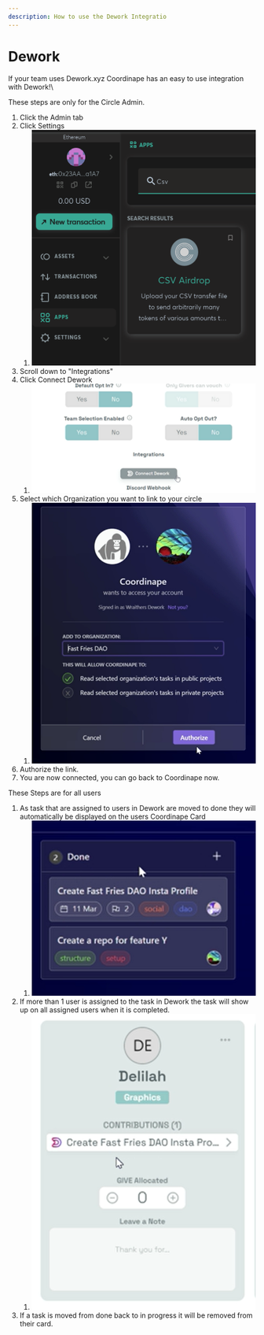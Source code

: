 ```yaml
---
description: How to use the Dework Integratio
---
```


# Dework

If your team uses Dework.xyz Coordinape has an easy to use integration with Dework!\


These steps are only for the Circle Admin.&#x20;

1. Click the Admin tab
2. Click Settings
   1. ![](<../.gitbook/assets/image (2).png>)
3. Scroll down to "Integrations"
4. Click Connect Dework
   1. ![](<../.gitbook/assets/image (4).png>)
5. Select which Organization you want to link to your circle
   1. ![](<../.gitbook/assets/image (5).png>)
6. Authorize the link.&#x20;
7. You are now connected, you can go back to Coordinape now.

These Steps are for all users

1. As task that are assigned to users in Dework are moved to done they will automatically be displayed on the users Coordinape Card
   1. ![](<../.gitbook/assets/image (7).png>)
2. If more than 1 user is assigned to the task in Dework the task will show up on all assigned users when it is completed.&#x20;
   1. ![](<../.gitbook/assets/image (6).png>)
3. If a task is moved from done back to in progress it will be removed from their card.

